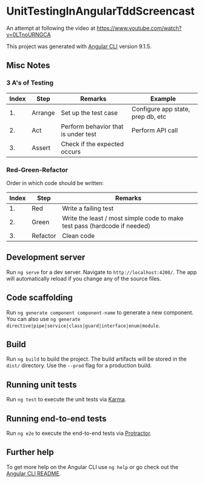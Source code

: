 # UnitTestingInAngularTddScreencast

An attempt at following the video at https://www.youtube.com/watch?v=0LTnoURNGCA

This project was generated with [Angular CLI](https://github.com/angular/angular-cli) version 9.1.5.

## Misc Notes

### 3 A's of Testing


| Index | Step    | Remarks                             | Example                           |
| ----- | ------- | ----------------------------------- | --------------------------------- |
| 1.    | Arrange | Set up the test case                | Configure app state, prep db, etc |
| 2.    | Act     | Perform behavior that is under test | Perform API call                  |
| 3.    | Assert  | Check if the expected occurs        |                                   |

### Red-Green-Refactor

Order in which code should be written:

| Index | Step     | Remarks                                                                   |
| ----- | -------- | ------------------------------------------------------------------------- |
| 1.    | Red      | Write a failing test                                                      |
| 2.    | Green    | Write the least / most simple code to make test pass (hardcode if needed) |
| 3.    | Refactor | Clean code                                                                |

## Development server

Run `ng serve` for a dev server. Navigate to `http://localhost:4200/`. The app will automatically reload if you change any of the source files.

## Code scaffolding

Run `ng generate component component-name` to generate a new component. You can also use `ng generate directive|pipe|service|class|guard|interface|enum|module`.

## Build

Run `ng build` to build the project. The build artifacts will be stored in the `dist/` directory. Use the `--prod` flag for a production build.

## Running unit tests

Run `ng test` to execute the unit tests via [Karma](https://karma-runner.github.io).

## Running end-to-end tests

Run `ng e2e` to execute the end-to-end tests via [Protractor](http://www.protractortest.org/).

## Further help

To get more help on the Angular CLI use `ng help` or go check out the [Angular CLI README](https://github.com/angular/angular-cli/blob/master/README.md).

